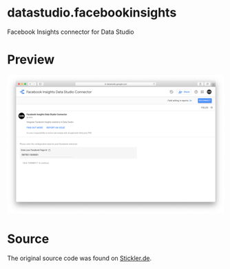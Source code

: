 # datastudio.facebookinsights
Facebook Insights connector for Data Studio

# Preview
![](preview-v1.png)

# Source
The original source code was found on [Stickler.de](https://stickler.de/informationen/data-analytics/kostenloser-facebook-ads-google-datastudio-connector).
